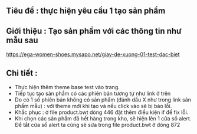 ## Tiêu đề : thực hiện yêu cầu 1 tạo sản phẩm 

## Giới thiệu : Tạo sản phẩm với các thông tin như mẫu sau

https://ega-women-shoes.mysapo.net/giay-de-xuong-01-test-dac-biet

## Chi tiết :
- Thực hiện thêm theme base test vào trang.
- Tiếp tục tạo sản phẩm có các phiên bản tương tự như link ở trên
- Do có 1 số phiên bản không có sản phẩm (đánh dấu X như trong link sản phẩm mẫu) : với theme mới khi tạo và nếu click vào sẽ bị báo lỗi.
- Khắc phục : ở file product.bwt dòng 446 đặt thêm điều kiện if để fix lỗi.
- Khi chọn các sản phẩm đã hết hàng trong kho, sẽ hiện lên 1 cửa sổ alert. Để tắt cửa sổ alert ta cũng sẽ sửa trong file product.bwt ở dòng 872 